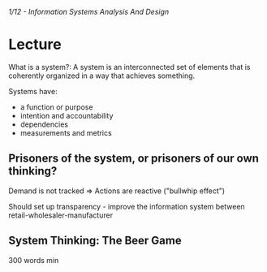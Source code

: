 _1/12 - Information Systems Analysis And Design_

Lecture
===
What is a system?: A system is an interconnected set of elements that is coherently organized in a way that achieves something.

Systems have: 
- a function or purpose
- intention and accountability
- dependencies
- measurements and metrics

Prisoners of the system, or prisoners of our own thinking?
---
Demand is not tracked => Actions are reactive ("bullwhip effect")

Should set up transparency - improve the information system between retail-wholesaler-manufacturer

System Thinking: The Beer Game
---
300 words min
